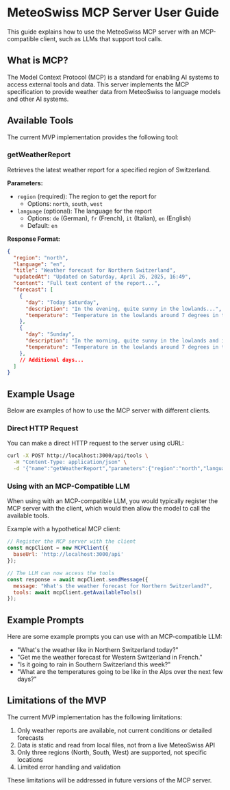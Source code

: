 # MeteoSwiss MCP Server User Guide

This guide explains how to use the MeteoSwiss MCP server with an MCP-compatible client, such as LLMs that support tool calls.

## What is MCP?

The Model Context Protocol (MCP) is a standard for enabling AI systems to access external tools and data. This server implements the MCP specification to provide weather data from MeteoSwiss to language models and other AI systems.

## Available Tools

The current MVP implementation provides the following tool:

### getWeatherReport

Retrieves the latest weather report for a specified region of Switzerland.

**Parameters:**

- `region` (required): The region to get the report for
  - Options: `north`, `south`, `west`
- `language` (optional): The language for the report
  - Options: `de` (German), `fr` (French), `it` (Italian), `en` (English)
  - Default: `en`

**Response Format:**

```json
{
  "region": "north",
  "language": "en",
  "title": "Weather forecast for Northern Switzerland",
  "updatedAt": "Updated on Saturday, April 26, 2025, 16:49",
  "content": "Full text content of the report...",
  "forecast": [
    {
      "day": "Today Saturday",
      "description": "In the evening, quite sunny in the lowlands...",
      "temperature": "Temperature in the lowlands around 7 degrees in the morning..."
    },
    {
      "day": "Sunday",
      "description": "In the morning, quite sunny in the lowlands and inner-alpine regions...",
      "temperature": "Temperature in the lowlands around 7 degrees in the morning..."
    },
    // Additional days...
  ]
}
```

## Example Usage

Below are examples of how to use the MCP server with different clients.

### Direct HTTP Request

You can make a direct HTTP request to the server using cURL:

```bash
curl -X POST http://localhost:3000/api/tools \
  -H "Content-Type: application/json" \
  -d '{"name":"getWeatherReport","parameters":{"region":"north","language":"en"}}'
```

### Using with an MCP-Compatible LLM

When using with an MCP-compatible LLM, you would typically register the MCP server with the client, which would then allow the model to call the available tools.

Example with a hypothetical MCP client:

```javascript
// Register the MCP server with the client
const mcpClient = new MCPClient({
  baseUrl: 'http://localhost:3000/api'
});

// The LLM can now access the tools
const response = await mcpClient.sendMessage({
  message: "What's the weather forecast for Northern Switzerland?",
  tools: await mcpClient.getAvailableTools()
});
```

## Example Prompts

Here are some example prompts you can use with an MCP-compatible LLM:

- "What's the weather like in Northern Switzerland today?"
- "Get me the weather forecast for Western Switzerland in French."
- "Is it going to rain in Southern Switzerland this week?"
- "What are the temperatures going to be like in the Alps over the next few days?"

## Limitations of the MVP

The current MVP implementation has the following limitations:

1. Only weather reports are available, not current conditions or detailed forecasts
2. Data is static and read from local files, not from a live MeteoSwiss API
3. Only three regions (North, South, West) are supported, not specific locations
4. Limited error handling and validation

These limitations will be addressed in future versions of the MCP server.
